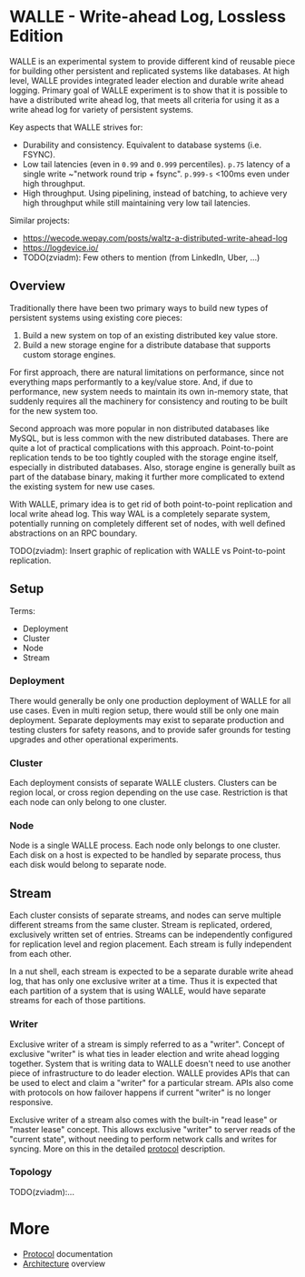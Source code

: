 # WALLE - Write-ahead Log, Lossless Edition

WALLE is an experimental system to provide different kind of reusable piece for building other persistent and replicated
systems like databases. At high level, WALLE provides integrated leader election and durable write ahead logging. Primary
goal of WALLE experiment is to show that it is possible to have a distributed write ahead log, that meets all criteria
for using it as a write ahead log for variety of persistent systems.

Key aspects that WALLE strives for:
- Durability and consistency. Equivalent to database systems (i.e. FSYNC).
- Low tail latencies (even in `0.99` and `0.999` percentiles). `p.75` latency of a single
write ~"network round trip + fsync". `p.999-s` <100ms even under high throughput.
- High throughput. Using pipelining, instead of batching, to achieve very high throughput while still
maintaining very low tail latencies.

Similar projects:
- https://wecode.wepay.com/posts/waltz-a-distributed-write-ahead-log
- https://logdevice.io/
- TODO(zviadm): Few others to mention (from LinkedIn, Uber, ...)

## Overview

Traditionally there have been two primary ways to build new types of persistent systems using existing core pieces:
1. Build a new system on top of an existing distributed key value store.
2. Build a new storage engine for a distribute database that supports custom storage engines.

For first approach, there are natural limitations on performance, since not everything maps performantly to a
key/value store. And, if due to performance, new system needs to maintain its own in-memory state,
that suddenly requires all the machinery for consistency and routing to be built for the new system too.

Second approach was more popular in non distributed databases like MySQL, but is less common with the new distributed
databases. There are quite a lot of practical complications with this approach. Point-to-point replication tends
to be too tightly coupled with the storage engine itself, especially in distributed databases. Also, storage engine is
generally built as part of the database binary, making it further more complicated to extend the existing system
for new use cases.

With WALLE, primary idea is to get rid of both point-to-point replication and local write ahead log. This way WAL is
a completely separate system, potentially running on completely different set of nodes, with well defined abstractions
on an RPC boundary.

TODO(zviadm): Insert graphic of replication with WALLE vs Point-to-point replication.

## Setup

Terms:
- Deployment
- Cluster
- Node
- Stream

### Deployment

There would generally be only one production deployment of WALLE for all use cases. Even in multi
region setup, there would still be only one main deployment. Separate deployments may exist to separate production
and testing clusters for safety reasons, and to provide safer grounds for testing upgrades and other operational experiments.

### Cluster

Each deployment consists of separate WALLE clusters. Clusters can be region local, or cross region
depending on the use case. Restriction is that each node can only belong to one cluster.

### Node

Node is a single WALLE process. Each node only belongs to one cluster. Each disk on a host is expected to be
handled by separate process, thus each disk would belong to separate node.

## Stream

Each cluster consists of separate streams, and nodes can serve multiple different streams from the same cluster. Stream
is replicated, ordered, exclusively written set of entries. Streams can be independently configured for replication level
and region placement. Each stream is fully independent from each other.

In a nut shell, each stream is expected to be a separate durable write ahead log, that has only one exclusive writer
at a time. Thus it is expected that each partition of a system that is using WALLE, would have separate streams for
each of those partitions.

### Writer

Exclusive writer of a stream is simply referred to as a "writer". Concept of exclusive "writer" is what ties in leader
election and write ahead logging together. System that is writing data to WALLE doesn't need to use another piece
of infrastructure to do leader election. WALLE provides APIs that can be used to elect and claim a "writer"
for a particular stream. APIs also come with protocols on how failover happens if current "writer" is no longer responsive.

Exclusive writer of a stream also comes with the built-in "read lease" or "master lease" concept. This allows
exclusive "writer" to server reads of the "current state", without needing to perform network calls and writes for
syncing. More on this in the detailed [protocol](./protocol.md) description.

### Topology

TODO(zviadm):...

# More

* [Protocol](./protocol.md) documentation
* [Architecture](./architecture.md) overview